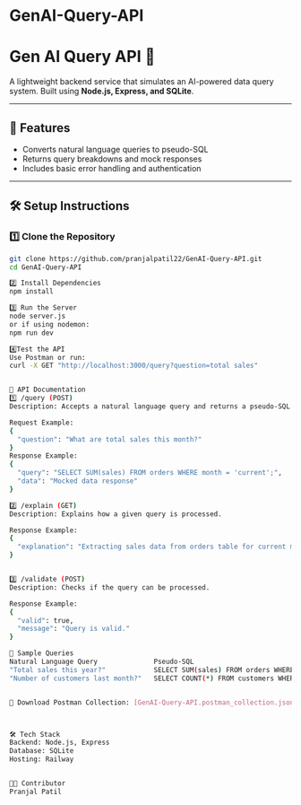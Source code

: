 # GenAI-Query-API
# Gen AI Query API 🚀

A lightweight backend service that simulates an AI-powered data query system. Built using **Node.js, Express, and SQLite**.

---

## 📌 Features
- Converts natural language queries to pseudo-SQL
- Returns query breakdowns and mock responses
- Includes basic error handling and authentication

---

## 🛠️ Setup Instructions

### 1️⃣ Clone the Repository
```sh
git clone https://github.com/pranjalpatil22/GenAI-Query-API.git
cd GenAI-Query-API

2️⃣ Install Dependencies
npm install

3️⃣ Run the Server
node server.js
or if using nodemon:
npm run dev

4️⃣Test the API
Use Postman or run:
curl -X GET "http://localhost:3000/query?question=total sales"


🔗 API Documentation
1️⃣ /query (POST)
Description: Accepts a natural language query and returns a pseudo-SQL response.

Request Example:
{
  "question": "What are total sales this month?"
}
Response Example:
{
  "query": "SELECT SUM(sales) FROM orders WHERE month = 'current';",
  "data": "Mocked data response"
}

2️⃣ /explain (GET)
Description: Explains how a given query is processed.

Response Example:
{
  "explanation": "Extracting sales data from orders table for current month."
}


3️⃣ /validate (POST)
Description: Checks if the query can be processed.

Response Example:
{
  "valid": true,
  "message": "Query is valid."
}

🔎 Sample Queries
Natural Language Query	            Pseudo-SQL
"Total sales this year?"	        SELECT SUM(sales) FROM orders WHERE year = 'current';
"Number of customers last month?"	SELECT COUNT(*) FROM customers WHERE month = 'last';


📂 Download Postman Collection: [GenAI-Query-API.postman_collection.json](https://github.com/pranjalpatil22/GenAI-Query-API/blob/main/GenAI-Query-API.postman_collection.json)



🛠️ Tech Stack
Backend: Node.js, Express
Database: SQLite
Hosting: Railway


👨‍💻 Contributor
Pranjal Patil